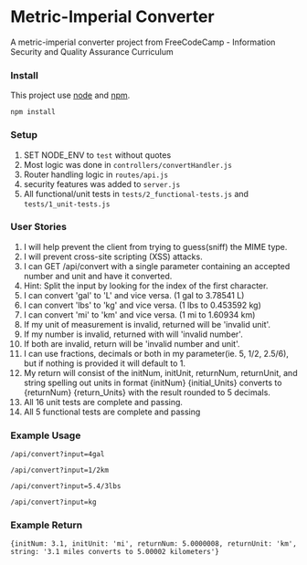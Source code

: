 # Metric-Imperial Converter

A metric-imperial converter project from FreeCodeCamp - Information Security and Quality Assurance Curriculum

### Install

This project use [node](https://nodejs.org/en/) and [npm](https://www.npmjs.com/).

```
npm install
```

### Setup

1) SET NODE_ENV to `test` without quotes
2) Most logic was done in `controllers/convertHandler.js` 
3) Router handling logic in `routes/api.js`
4) security features was added to `server.js`
5) All functional/unit tests in `tests/2_functional-tests.js` and `tests/1_unit-tests.js`

### User Stories

1) I will help prevent the client from trying to guess(sniff) the MIME type.
2) I will prevent cross-site scripting (XSS) attacks.
3) I can GET /api/convert with a single parameter containing an accepted number and unit and have it converted.
4) Hint: Split the input by looking for the index of the first character.
5) I can convert 'gal' to 'L' and vice versa. (1 gal to 3.78541 L)
6) I can convert 'lbs' to 'kg' and vice versa. (1 lbs to 0.453592 kg)
7) I can convert 'mi' to 'km' and vice versa. (1 mi to 1.60934 km)
8) If my unit of measurement is invalid, returned will be 'invalid unit'.
9) If my number is invalid, returned with will 'invalid number'.
10) If both are invalid, return will be 'invalid number and unit'.
11) I can use fractions, decimals or both in my parameter(ie. 5, 1/2, 2.5/6), but if nothing is provided it will default to 1.
12) My return will consist of the initNum, initUnit, returnNum, returnUnit, and string spelling out units in format {initNum} {initial_Units} converts to {returnNum} {return_Units} with the result rounded to 5 decimals.
13) All 16 unit tests are complete and passing.
14) All 5 functional tests are complete and passing

### Example Usage

`/api/convert?input=4gal`

`/api/convert?input=1/2km`

`/api/convert?input=5.4/3lbs`

`/api/convert?input=kg`

### Example Return

`{initNum: 3.1, initUnit: 'mi', returnNum: 5.0000008, returnUnit: 'km', string: '3.1 miles converts to 5.00002 kilometers'}`


